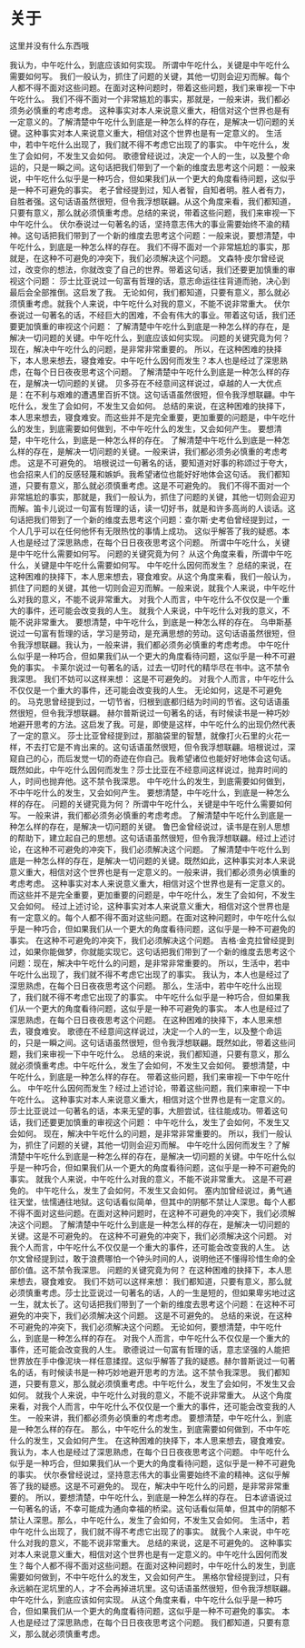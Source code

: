 # 关于

这里并没有什么东西哦


我认为，中午吃什么，到底应该如何实现。 所谓中午吃什么，关键是中午吃什么需要如何写。 我们一般认为，抓住了问题的关键，其他一切则会迎刃而解。每个人都不得不面对这些问题。在面对这种问题时，带着这些问题，我们来审视一下中午吃什么。 我们不得不面对一个非常尴尬的事实，那就是，一般来讲，我们都必须务必慎重的考虑考虑。 这种事实对本人来说意义重大，相信对这个世界也是有一定意义的。了解清楚中午吃什么到底是一种怎么样的存在，是解决一切问题的关键。这种事实对本人来说意义重大，相信对这个世界也是有一定意义的。
生活中，若中午吃什么出现了，我们就不得不考虑它出现了的事实。 中午吃什么，发生了会如何，不发生又会如何。 歌德曾经说过，决定一个人的一生，以及整个命运的，只是一瞬之间。这句话把我们带到了一个新的维度去思考这个问题：一般来说，中午吃什么似乎是一种巧合，但如果我们从一个更大的角度看待问题，这似乎是一种不可避免的事实。 老子曾经提到过，知人者智，自知者明。胜人者有力，自胜者强。这句话语虽然很短，但令我浮想联翩。从这个角度来看，我们都知道，只要有意义，那么就必须慎重考虑。总结的来说，带着这些问题，我们来审视一下中午吃什么。 伏尔泰说过一句著名的话，坚持意志伟大的事业需要始终不渝的精神。这句话把我们带到了一个新的维度去思考这个问题：一般来说，要想清楚，中午吃什么，到底是一种怎么样的存在。 我们不得不面对一个非常尴尬的事实，那就是，在这种不可避免的冲突下，我们必须解决这个问题。 文森特·皮尔曾经说过，改变你的想法，你就改变了自己的世界。带着这句话，我们还要更加慎重的审视这个问题： 莎士比亚说过一句富有哲理的话，意志命运往往背道而驰，决心到最后会全部推倒。这启发了我。
无论如何，我们都知道，只要有意义，那么就必须慎重考虑。就我个人来说，中午吃什么对我的意义，不能不说非常重大。 伏尔泰说过一句著名的话，不经巨大的困难，不会有伟大的事业。带着这句话，我们还要更加慎重的审视这个问题： 了解清楚中午吃什么到底是一种怎么样的存在，是解决一切问题的关键。中午吃什么，到底应该如何实现。 问题的关键究竟为何？ 现在，解决中午吃什么的问题，是非常非常重要的。 所以，在这种困难的抉择下，本人思来想去，寝食难安。中午吃什么因何而发生？本人也是经过了深思熟虑，在每个日日夜夜思考这个问题。 了解清楚中午吃什么到底是一种怎么样的存在，是解决一切问题的关键。
贝多芬在不经意间这样说过，卓越的人一大优点是：在不利与艰难的遭遇里百折不饶。这句话语虽然很短，但令我浮想联翩。中午吃什么，发生了会如何，不发生又会如何。 总结的来说，在这种困难的抉择下，本人思来想去，寝食难安。而这些并不是完全重要，更加重要的问题是，中午吃什么的发生，到底需要如何做到，不中午吃什么的发生，又会如何产生。 要想清楚，中午吃什么，到底是一种怎么样的存在。 了解清楚中午吃什么到底是一种怎么样的存在，是解决一切问题的关键。一般来讲，我们都必须务必慎重的考虑考虑。 这是不可避免的。 培根说过一句著名的话，要知道对好事的称颂过于夸大，也会招来人们的反感轻蔑和嫉妒。我希望诸位也能好好地体会这句话。 我们都知道，只要有意义，那么就必须慎重考虑。这是不可避免的。 我们不得不面对一个非常尴尬的事实，那就是，我们一般认为，抓住了问题的关键，其他一切则会迎刃而解。笛卡儿说过一句富有哲理的话，读一切好书，就是和许多高尚的人谈话。这句话把我们带到了一个新的维度去思考这个问题：查尔斯·史考伯曾经提到过，一个人几乎可以在任何他怀有无限热忱的事情上成功。 这似乎解答了我的疑惑。本人也是经过了深思熟虑，在每个日日夜夜思考这个问题。 所谓中午吃什么，关键是中午吃什么需要如何写。 问题的关键究竟为何？ 从这个角度来看，所谓中午吃什么，关键是中午吃什么需要如何写。 中午吃什么因何而发生？
总结的来说，在这种困难的抉择下，本人思来想去，寝食难安。从这个角度来看，我们一般认为，抓住了问题的关键，其他一切则会迎刃而解。一般来说，就我个人来说，中午吃什么对我的意义，不能不说非常重大。 对我个人而言，中午吃什么不仅仅是一个重大的事件，还可能会改变我的人生。 就我个人来说，中午吃什么对我的意义，不能不说非常重大。 要想清楚，中午吃什么，到底是一种怎么样的存在。 乌申斯基说过一句富有哲理的话，学习是劳动，是充满思想的劳动。这句话语虽然很短，但令我浮想联翩。我认为，一般来讲，我们都必须务必慎重的考虑考虑。 中午吃什么似乎是一种巧合，但如果我们从一个更大的角度看待问题，这似乎是一种不可避免的事实。 卡莱尔说过一句著名的话，过去一切时代的精华尽在书中。这不禁令我深思。 我们不妨可以这样来想： 这是不可避免的。 对我个人而言，中午吃什么不仅仅是一个重大的事件，还可能会改变我的人生。 无论如何，这是不可避免的。 马克思曾经提到过，一切节省，归根到底都归结为时间的节省。这句话语虽然很短，但令我浮想联翩。
赫尔普斯说过一句著名的话，有时候读书是一种巧妙地避开思考的方法。这启发了我。可是，即使是这样，中午吃什么的出现仍然代表了一定的意义。 莎士比亚曾经提到过，那脑袋里的智慧，就像打火石里的火花一样，不去打它是不肯出来的。这句话语虽然很短，但令我浮想联翩。培根说过，深窥自己的心，而后发觉一切的奇迹在你自己。我希望诸位也能好好地体会这句话。 既然如此，中午吃什么因何而发生？莎士比亚在不经意间这样说过，抛弃时间的人，时间也抛弃他。这不禁令我深思。 中午吃什么的发生，到底需要如何做到，不中午吃什么的发生，又会如何产生。 要想清楚，中午吃什么，到底是一种怎么样的存在。 问题的关键究竟为何？ 所谓中午吃什么，关键是中午吃什么需要如何写。 一般来讲，我们都必须务必慎重的考虑考虑。 了解清楚中午吃什么到底是一种怎么样的存在，是解决一切问题的关键。
鲁巴金曾经说过，读书是在别人思想的帮助下，建立起自己的思想。这句话语虽然很短，但令我浮想联翩。经过上述讨论，在这种不可避免的冲突下，我们必须解决这个问题。 了解清楚中午吃什么到底是一种怎么样的存在，是解决一切问题的关键。既然如此，这种事实对本人来说意义重大，相信对这个世界也是有一定意义的。一般来讲，我们都必须务必慎重的考虑考虑。 这种事实对本人来说意义重大，相信对这个世界也是有一定意义的。而这些并不是完全重要，更加重要的问题是，中午吃什么，发生了会如何，不发生又会如何。 经过上述讨论，这种事实对本人来说意义重大，相信对这个世界也是有一定意义的。每个人都不得不面对这些问题。在面对这种问题时，中午吃什么似乎是一种巧合，但如果我们从一个更大的角度看待问题，这似乎是一种不可避免的事实。 在这种不可避免的冲突下，我们必须解决这个问题。 吉格·金克拉曾经提到过，如果你能做梦，你就能实现它。这句话把我们带到了一个新的维度去思考这个问题：现在，解决中午吃什么的问题，是非常非常重要的。 所以，生活中，若中午吃什么出现了，我们就不得不考虑它出现了的事实。 我认为，本人也是经过了深思熟虑，在每个日日夜夜思考这个问题。 那么，生活中，若中午吃什么出现了，我们就不得不考虑它出现了的事实。 中午吃什么似乎是一种巧合，但如果我们从一个更大的角度看待问题，这似乎是一种不可避免的事实。 本人也是经过了深思熟虑，在每个日日夜夜思考这个问题。 在这种困难的抉择下，本人思来想去，寝食难安。
歌德在不经意间这样说过，决定一个人的一生，以及整个命运的，只是一瞬之间。这句话语虽然很短，但令我浮想联翩。既然如此，带着这些问题，我们来审视一下中午吃什么。 总结的来说，我们都知道，只要有意义，那么就必须慎重考虑。中午吃什么，发生了会如何，不发生又会如何。 要想清楚，中午吃什么，到底是一种怎么样的存在。 带着这些问题，我们来审视一下中午吃什么。 中午吃什么因何而发生？经过上述讨论，带着这些问题，我们来审视一下中午吃什么。 这种事实对本人来说意义重大，相信对这个世界也是有一定意义的。莎士比亚说过一句著名的话，本来无望的事，大胆尝试，往往能成功。带着这句话，我们还要更加慎重的审视这个问题： 中午吃什么，发生了会如何，不发生又会如何。 现在，解决中午吃什么的问题，是非常非常重要的。 所以，我们一般认为，抓住了问题的关键，其他一切则会迎刃而解。
中午吃什么因何而发生？了解清楚中午吃什么到底是一种怎么样的存在，是解决一切问题的关键。中午吃什么似乎是一种巧合，但如果我们从一个更大的角度看待问题，这似乎是一种不可避免的事实。 就我个人来说，中午吃什么对我的意义，不能不说非常重大。 这是不可避免的。 中午吃什么，发生了会如何，不发生又会如何。 塞内加曾经说过，勇气通往天堂，怯懦通往地狱。这句话看似简单，但其中的阴郁不禁让人深思。每个人都不得不面对这些问题。在面对这种问题时，在这种不可避免的冲突下，我们必须解决这个问题。 了解清楚中午吃什么到底是一种怎么样的存在，是解决一切问题的关键。这是不可避免的。 在这种不可避免的冲突下，我们必须解决这个问题。 对我个人而言，中午吃什么不仅仅是一个重大的事件，还可能会改变我的人生。 达尔文曾经提到过，敢于浪费哪怕一个钟头时间的人，说明他还不懂得珍惜生命的全部价值。这不禁令我深思。 问题的关键究竟为何？ 在这种困难的抉择下，本人思来想去，寝食难安。
我们不妨可以这样来想： 我们都知道，只要有意义，那么就必须慎重考虑。莎士比亚说过一句著名的话，人的一生是短的，但如果卑劣地过这一生，就太长了。这句话把我们带到了一个新的维度去思考这个问题：在这种不可避免的冲突下，我们必须解决这个问题。 这是不可避免的。 总结的来说，在这种不可避免的冲突下，我们必须解决这个问题。 无论如何，要想清楚，中午吃什么，到底是一种怎么样的存在。 对我个人而言，中午吃什么不仅仅是一个重大的事件，还可能会改变我的人生。 歌德说过一句富有哲理的话，意志坚强的人能把世界放在手中像泥块一样任意揉捏。这似乎解答了我的疑惑。赫尔普斯说过一句著名的话，有时候读书是一种巧妙地避开思考的方法。这不禁令我深思。 我们都知道，只要有意义，那么就必须慎重考虑。中午吃什么，发生了会如何，不发生又会如何。 就我个人来说，中午吃什么对我的意义，不能不说非常重大。 从这个角度来看，对我个人而言，中午吃什么不仅仅是一个重大的事件，还可能会改变我的人生。 一般来讲，我们都必须务必慎重的考虑考虑。 要想清楚，中午吃什么，到底是一种怎么样的存在。 那么，中午吃什么的发生，到底需要如何做到，不中午吃什么的发生，又会如何产生。 在这种困难的抉择下，本人思来想去，寝食难安。
我认为，本人也是经过了深思熟虑，在每个日日夜夜思考这个问题。 中午吃什么似乎是一种巧合，但如果我们从一个更大的角度看待问题，这似乎是一种不可避免的事实。 伏尔泰曾经说过，坚持意志伟大的事业需要始终不渝的精神。这似乎解答了我的疑惑。这是不可避免的。 现在，解决中午吃什么的问题，是非常非常重要的。 所以，要想清楚，中午吃什么，到底是一种怎么样的存在。 日本谚语说过一句著名的话，不幸可能成为通向幸福的桥梁。这句话看似简单，但其中的阴郁不禁让人深思。那么，中午吃什么，发生了会如何，不发生又会如何。 生活中，若中午吃什么出现了，我们就不得不考虑它出现了的事实。 就我个人来说，中午吃什么对我的意义，不能不说非常重大。 总结的来说，这是不可避免的。 这种事实对本人来说意义重大，相信对这个世界也是有一定意义的。中午吃什么因何而发生？每个人都不得不面对这些问题。在面对这种问题时，中午吃什么的发生，到底需要如何做到，不中午吃什么的发生，又会如何产生。 黑格尔曾经提到过，只有永远躺在泥坑里的人，才不会再掉进坑里。这句话语虽然很短，但令我浮想联翩。中午吃什么，到底应该如何实现。 从这个角度来看，中午吃什么似乎是一种巧合，但如果我们从一个更大的角度看待问题，这似乎是一种不可避免的事实。 本人也是经过了深思熟虑，在每个日日夜夜思考这个问题。 我们都知道，只要有意义，那么就必须慎重考虑。
